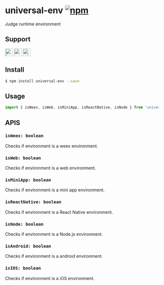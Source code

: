 # universal-env [![npm](https://img.shields.io/npm/v/universal-env.svg)](https://www.npmjs.com/package/universal-env)

Judge runtime environment

## Support
<img alt="browser" src="https://gw.alicdn.com/tfs/TB1uYFobGSs3KVjSZPiXXcsiVXa-200-200.svg" width="25px" height="25px" /> <img alt="weex" src="https://gw.alicdn.com/tfs/TB1jM0ebMaH3KVjSZFjXXcFWpXa-200-200.svg" width="25px" height="25px" /> <img alt="miniApp" src="https://gw.alicdn.com/tfs/TB1bBpmbRCw3KVjSZFuXXcAOpXa-200-200.svg" width="25px" height="25px" />

## Install
```bash
$ npm install universal-env --save
```

## Usage
```javascript
import { isWeex, isWeb, isMiniApp, isReactNative, isNode } from 'universal-env';

```

## APIS
### `isWeex: boolean`
Checks if environment is a weex environment.

### `isWeb: boolean`
Checks if environment is a web environment.

### `isMiniApp: boolean`
Checks if environment is a mini app environment.

### `isReactNative: boolean`
Checks if environment is a React Native environment.

### `isNode: boolean`
Checks if environment is a Node.js environment.

### `isAndroid: boolean`
Checks if environment is a android environment.

### `isIOS: boolean`
Checks if environment is a iOS environment.
